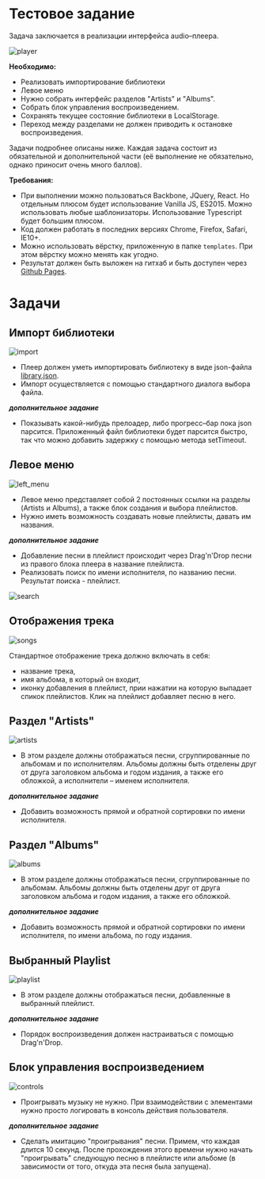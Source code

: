 # Тестовое задание

Задача заключается в реализации интерфейса audio–плеера.

![player](_img_/player.png)

**Необходимо:**

- Реализовать импортирование библиотеки
- Левое меню
- Нужно собрать интерфейс разделов "Artists" и "Albums".
- Собрать блок управления воспроизведением. 
- Сохранять текущее состояние библиотеки в LocalStorage.
- Переход между разделами не должен приводить к остановке воспроизведения.

Задачи подробнее описаны ниже. Каждая задача состоит из обязательной и дополнительной части (её выполнение не обязательно, однако приносит очень много баллов).

**Требования:**

- При выполнении можно пользоваться Backbone, JQuery, React. Но отдельным плюсом будет использование Vanilla JS, ES2015. Можно использовать любые шаблонизаторы. Использование Typescript будет большим плюсом.
- Код должен работать в последних версиях Chrome, Firefox, Safari, IE10+.
- Можно использовать вёрстку, приложенную в папке `templates`. При этом вёрстку можно менять как угодно.
- Результат должен быть выложен на гитхаб и быть доступен через [Github Pages](https://pages.github.com/).

# Задачи

## Импорт библиотеки

![import](_img_/import.png)

* Плеер должен уметь импортировать библиотеку в виде json-файла [library.json](https://raw.githubusercontent.com/VladimirSemenyuk/target-frontend-test/master/library.json).
* Импорт осуществляется с помощью стандартного диалога выбора файла.

***дополнительное задание***

* Показывать какой-нибудь прелоадер, либо прогресс–бар пока json парсится. Приложенный файл библиотеки будет парсится быстро, так что можно добавить задержку с помощью метода setTimeout.

## Левое меню

![left_menu](_img_/left_menu.png)

* Левое меню представляет собой 2 постоянных ссылки на разделы (Artists и Albums), а также блок создания и выбора плейлистов.
* Нужно иметь возможность создавать новые плейлисты, давать им названия. 

***дополнительное задание***

* Добавление песни в плейлист происходит через Drag'n'Drop песни из правого блока плеера в название плейлиста.
* Реализовать поиск по имени исполнителя, по названию песни. Результат поиска - плейлист.

![search](_img_/search.png)

## Отображения трека

![songs](_img_/songs.png)

Стандартное отображение трека должно включать в себя:
* название трека, 
* имя альбома, в который он входит, 
* иконку добавления в плейлист, прии нажатии на которую выпадает спикок плейлистов. Клик на плейлист добавляет песню в него. 

## Раздел "Artists"

![artists](_img_/artists.png)

* В этом разделе должны отображаться песни, сгруппированные по альбомам и по исполнителям. Альбомы должны быть отделены друг от друга заголовком альбома и годом издания, а также его обложкой, а исполнители – именем исполнителя.

***дополнительное задание***

* Добавить возможность прямой и обратной сортировки по имени исполнителя.

## Раздел "Albums"

![albums](_img_/albums.png)

* В этом разделе должны отображаться песни, сгруппированные по альбомам. Альбомы должны быть отделены друг от друга заголовком альбома и годом издания, а также его обложкой.

***дополнительное задание***

* Добавить возможность прямой и обратной сортировки по имени исполнителя, по имени альбома, по году издания.

## Выбранный Playlist

![playlist](_img_/playlist.png)

* В этом разделе должны отображаться песни, добавленные в выбранный плейлист. 

***дополнительное задание***

* Порядок воспроизведения должен настраиваться с помощью Drag'n'Drop.

## Блок управления воспроизведением

![controls](_img_/controls.png)

* Проигрывать музыку не нужно. При взаимодействии с элементами нужно просто логировать в консоль действия пользователя.

***дополнительное задание***

* Сделать имитацию "проигрывания" песни. Примем, что каждая длится 10 секунд. После прохождения этого времени нужно начать "проигрывать" следующую песню в плейлисте или альбоме (в зависимости от того, откуда эта песня была запущена).
